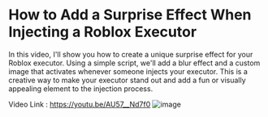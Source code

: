 # How to Add a Surprise Effect When Injecting a Roblox Executor

In this video, I'll show you how to create a unique surprise effect for your Roblox executor.
Using a simple script, we'll add a blur effect and a custom image that activates whenever someone injects your executor.
This is a creative way to make your executor stand out and add a fun or visually appealing element to the injection process.

Video Link : https://youtu.be/AU57__Nd7f0
![image](https://github.com/user-attachments/assets/b0269393-b8c6-4b79-be73-d0a3f2ea0c94)
